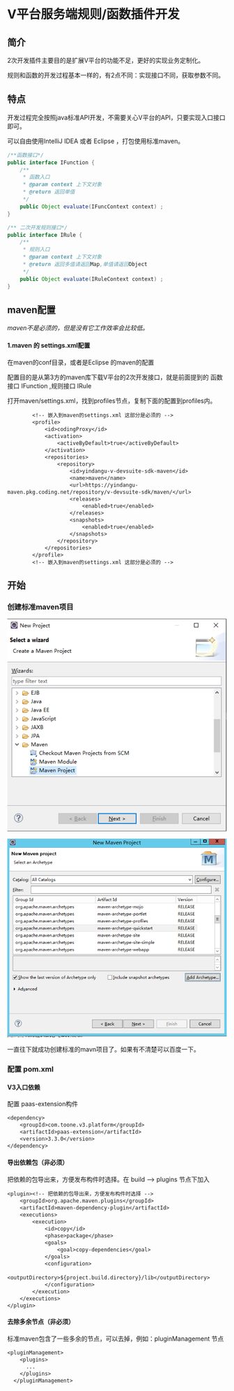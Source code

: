 # V平台服务端规则/函数插件开发

## 简介

2次开发插件主要目的是扩展V平台的功能不足，更好的实现业务定制化。

规则和函数的开发过程基本一样的，有2点不同：实现接口不同，获取参数不同。

## 特点

开发过程完全按照java标准API开发，不需要关心V平台的API，只要实现入口接口即可。

可以自由使用IntelliJ IDEA 或者 Eclipse ，打包使用标准maven。

```java
/**函数接口*/
public interface IFunction {
	/** 
	 * 函数入口
	 * @param context 上下文对象
	 * @return 返回单值
	 */
	public Object evaluate(IFuncContext context) ;
}
```

```java
/** 二次开发规则接口*/
public interface IRule {
	/**
	 * 规则入口
	 * @param context 上下文对象
	 * @return 返回多值请返回Map,单值请返回Object
	 */
	public Object evaluate(IRuleContext context) ;
}

```

## maven配置

_maven不是必须的，但是没有它工作效率会比较低。_

#### 1.maven 的 settings.xml配置

在maven的conf目录，或者是Eclipse 的maven的配置

配置目的是从第3方的maven库下载V平台的2次开发接口，就是前面提到的 函数接口 IFunction ,规则接口 IRule

打开maven/settings.xml，找到profiles节点，复制下面的配置到profiles内。

```markup
		<!-- 嵌入到maven的settings.xml 这部分是必须的 -->
		<profile>
            <id>codingProxy</id>
            <activation>
                <activeByDefault>true</activeByDefault>
            </activation>
            <repositories>
                <repository>
                    <id>yindangu-v-devsuite-sdk-maven</id>
                    <name>maven</name>
                    <url>https://yindangu-maven.pkg.coding.net/repository/v-devsuite-sdk/maven/</url>
                    <releases>
                        <enabled>true</enabled>
                    </releases>
                    <snapshots>
                        <enabled>true</enabled>
                    </snapshots>
                </repository>
            </repositories>
        </profile>
		<!-- 嵌入到maven的settings.xml 这部分是必须的 -->
```

## 开始

### 创建标准maven项目

![](../.gitbook/assets/tu-pian-%20%282%29.png)

![](../.gitbook/assets/tu-pian-%20%281%29.png)

一直往下就成功创建标准的mavn项目了。如果有不清楚可以百度一下。

### 配置 pom.xml

#### V3入口依赖

配置 paas-extension构件

```markup
<dependency>
    <groupId>com.toone.v3.platform</groupId>
    <artifactId>paas-extension</artifactId>
    <version>3.3.0</version>
</dependency>
```

#### 导出依赖包（非必须）

把依赖的包导出来，方便发布构件时选择。在 build --&gt; plugins 节点下加入

```markup
<plugin><!-- 把依赖的包导出来，方便发布构件时选择 -->  
    <groupId>org.apache.maven.plugins</groupId>  
    <artifactId>maven-dependency-plugin</artifactId>  
    <executions>  
        <execution>
            <id>copy</id>  
            <phase>package</phase>  
            <goals>  
                <goal>copy-dependencies</goal>  
            </goals>  
            <configuration>  
                <outputDirectory>${project.build.directory}/lib</outputDirectory>  
            </configuration>  
        </execution>  
    </executions>  
</plugin>
```

#### 去除多余节点（非必须）

标准maven包含了一些多余的节点，可以去掉，例如：pluginManagement 节点

```markup
<pluginManagement>
    <plugins>
      ...
    </plugins>
  </pluginManagement>
```



